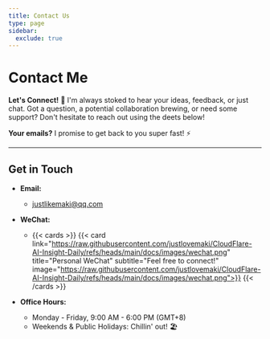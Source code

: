 ```yaml
---
title: Contact Us
type: page
sidebar:
  exclude: true
---
```

# Contact Me

**Let's Connect!** 🤝 I'm always stoked to hear your ideas, feedback, or just chat. Got a question, a potential collaboration brewing, or need some support? Don't hesitate to reach out using the deets below!

**Your emails?** I promise to get back to you super fast! ⚡️

---

## **Get in Touch**

*   **Email:**
    *   [justlikemaki@qq.com](mailto:justlikemaki@qq.com)

*   **WeChat:**
    *   {{< cards >}}
        {{< card link="https://raw.githubusercontent.com/justlovemaki/CloudFlare-AI-Insight-Daily/refs/heads/main/docs/images/wechat.png" title="Personal WeChat" subtitle="Feel free to connect!" image="https://raw.githubusercontent.com/justlovemaki/CloudFlare-AI-Insight-Daily/refs/heads/main/docs/images/wechat.png">}}
        {{< /cards >}}

*   **Office Hours:**
    *   Monday - Friday, 9:00 AM - 6:00 PM (GMT+8)
    *   Weekends & Public Holidays: Chillin' out! 🏖️